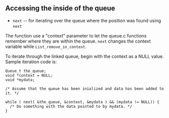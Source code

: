 Accessing the inside of the queue
--------------------------------

- `next` -- for iterating over the queue
  where the position was found using `next`

The function use a "context" parameter to let the queue.c
functions remember where they are within the queue.  `next`
changes the context variable while `List_remove_in_context`.

To iterate through the linked queue, begin with the context as a
NULL value.  Sample iteration code is:

    Queue_t the_queue;
    void *context = NULL;
    void *mydata;

    /* Assume that the queue has been inialized and data has been added to it. */

    while ( next( &the_queue, &context, &mydata ) && (mydata != NULL)) {
      /* Do something with the data pointed to by mydata. */
    }

